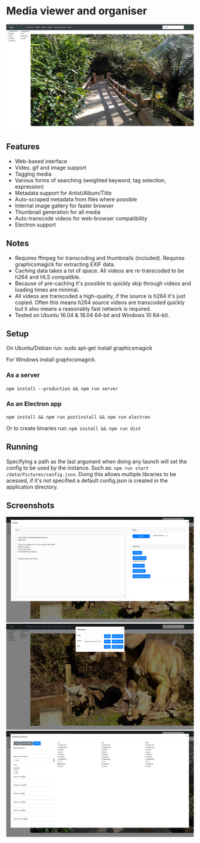 # Media viewer and organiser

![Preview Image](screenshots/view.png)

## Features
* Web-based interface
* Video, gif and image support
* Tagging media
* Various forms of searching (weighted keyword, tag selection, expression)
* Metadata support for Artist/Album/Title
* Auto-scraped metadata from files where possible
* Internal image gallery for faster browser
* Thumbnail generation for all media
* Auto-transcode videos for web-browser compatibility
* Electron support

## Notes
* Requires ffmpeg for transcoding and thumbnails (included). Requires graphicsmagick for extracting EXIF data.
* Caching data takes a lot of space. All videos are re-transcoded to be h264 and HLS compatible.
* Because of pre-caching it's possible to quickly skip through videos and loading times are minimal.
* All videos are transcoded a high-quality, if the source is h264 it's just copied. Often this means h264 source videos are transcoded quickly but it also means a reasonably fast network is required.
* Tested on Ubuntu 16.04 & 18.04 64-bit and Windows 10 64-bit.

## Setup
On Ubuntu/Debian run:
sudo apt-get install graphicsmagick

For Windows install graphicsmagick.

### As a server
`npm install --production && npm run server`

### As an Electron app
`npm install && npm run postinstall && npm run electron`

Or to create binaries run:
`npm install && npm run dist`

## Running
Specifying a path as the last argument when doing any launch will set the config to be used by the instance.
Such as: `npm run start /data/Pictures/config.json`.
Doing this allows multiple libraries to be acessed, if it's not specified a default config.json is created in the application directory.

## Screenshots
![Preview Image](screenshots/admin.png)
![Preview Image](screenshots/metadata.png)
![Preview Image](screenshots/search.png)
